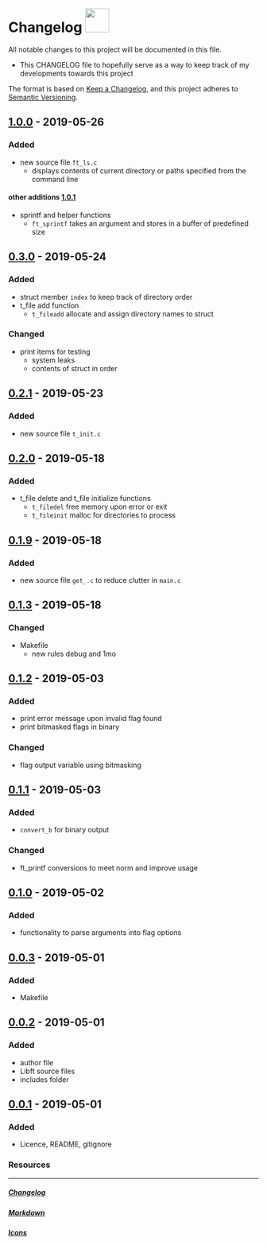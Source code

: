 # Changelog <img src="https://png.pngtree.com/svg/20170719/e584c33d9e.svg" height="48" width="48">
All notable changes to this project will be documented in this file.

- This CHANGELOG file to hopefully serve as a way to keep track of my
  developments towards this project

The format is based on [Keep a Changelog](https://keepachangelog.com/en/1.0.0/),
and this project adheres to [Semantic Versioning](https://semver.org/spec/v2.0.0.html).

## [1.0.0] - 2019-05-26
### Added
- new source file `ft_ls.c`
  - displays contents of current directory or paths specified from the command line
#### other additions [1.0.1]
- sprintf and helper functions
  - ```ft_sprintf``` takes an argument and stores in a buffer of predefined size

## [0.3.0] - 2019-05-24
### Added
- struct member `index` to keep track of directory order
- t_file add function
  - ```t_fileadd``` allocate and assign directory names to struct

### Changed
- print items for testing
  - system leaks
  - contents of struct in order

## [0.2.1] - 2019-05-23
### Added
- new source file `t_init.c`

## [0.2.0] - 2019-05-18
### Added
- t_file delete and t_file initialize functions
  - ```t_filedel``` free memory upon error or exit
  - ```t_fileinit``` malloc for directories to process

## [0.1.9] - 2019-05-18
### Added
- new source file `get_.c` to reduce clutter in `main.c`

## [0.1.3] - 2019-05-18
### Changed
- Makefile
  - new rules debug and 1mo

## [0.1.2] - 2019-05-03
### Added
- print error message upon invalid flag found
- print bitmasked flags in binary
### Changed
- flag output variable using bitmasking

## [0.1.1] - 2019-05-03
### Added
- ```convert_b``` for binary output
### Changed
- ft_printf conversions to meet norm and improve usage

## [0.1.0] - 2019-05-02
### Added
- functionality to parse arguments into flag options

## [0.0.3] - 2019-05-01
### Added
- Makefile

## [0.0.2] - 2019-05-01
### Added
- author file
- Libft source files
- includes folder

## [0.0.1] - 2019-05-01
### Added
- Licence, README, gitignore


### Resources
---
##### [Changelog]
##### [Markdown]
##### [Icons]

[1.0.1]: https://github.com/rpeepz/ft_ls/commit/fb3145eb3def48e5a790b306e86e3b48d139011d#diff-f4bab6f0038ea5d72de75b59713acd3c
[1.0.0]: https://github.com/rpeepz/ft_ls/commit/5b05676d39578af7899a9a8c62be5e9407c70af1#diff-72a4340a3a0331efc1b5e08621e0bccc
[0.3.0]: https://github.com/rpeepz/ft_ls/commit/ad75ecc#diff-d73dc5ad42aef24c11e21ceff832111b
[0.2.1]: https://github.com/rpeepz/ft_ls/commit/48059f2d94250433c8a1dc8f9d0607232b4a579c#diff-bb127294234fc295cac1381525c5bc3b
[0.2.0]: https://github.com/rpeepz/ft_ls/commit/ac49840#diff-4840f30cac8e8fd22fe4e253a93849ae
[0.1.9]: https://github.com/rpeepz/ft_ls/commit/f5ef9426c8a0e33f0deecb4d697b35e1cadc1be3#diff-4840f30cac8e8fd22fe4e253a93849ae
[0.1.3]: https://github.com/rpeepz/ft_ls/commit/d869953#diff-b67911656ef5d18c4ae36cb6741b7965
[0.1.2]: https://github.com/rpeepz/ft_ls/commit/2fce750#diff-6fc897d9b03f1b5eda0fdec77e38b736
[0.1.1]: https://github.com/rpeepz/ft_ls/commit/2b2e6b4#diff-9794b6d2b46c4b846fb8244a7fe1aed7
[0.1.0]: https://github.com/rpeepz/ft_ls/commit/e138037#diff-6fc897d9b03f1b5eda0fdec77e38b736
[0.0.3]: https://github.com/rpeepz/ft_ls/commit/d93e694#diff-b67911656ef5d18c4ae36cb6741b7965
[0.0.2]: https://github.com/rpeepz/ft_ls/commit/76bb98f#diff-02bd92faa38aaa6cc0ea75e59937a1ef
[0.0.1]: https://github.com/rpeepz/ft_ls/commit/1060233
[Changelog]: https://github.com/olivierlacan/keep-a-changelog/blob/master/CHANGELOG.md "Formatting style"
[Markdown]: https://github.com/adam-p/markdown-here/wiki/Markdown-Cheatsheet "Cheat sheet"
[Icons]: https://pngtree.com/free-icon "png tree"
